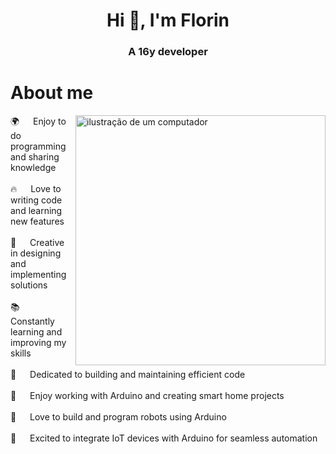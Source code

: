 <h1 align="center">Hi 👋, I'm Florin</h1>
<h3 align="center">A 16y developer</h3>

 # About me
<p>

<img src="https://raw.githubusercontent.com/MicaelliMedeiros/micaellimedeiros/master/image/computer-illustration.png" alt="ilustração de um computador" min-width="400px" max-width="400px" width="400px" align="right">
🌍 &emsp; Enjoy to do programming and sharing knowledge<br/><br/>
🔥 &emsp; Love to writing code and learning new features<br/><br/>
🎨 &emsp; Creative in designing and implementing solutions<br/><br/>
📚 &emsp; Constantly learning and improving my skills<br/><br/>
🔧 &emsp; Dedicated to building and maintaining efficient code<br/><br/>
🔌 &emsp; Enjoy working with Arduino and creating smart home projects<br/><br/>
🤖 &emsp; Love to build and program robots using Arduino<br/><br/>
📡 &emsp; Excited to integrate IoT devices with Arduino for seamless automation<br/><br/>
</p>
